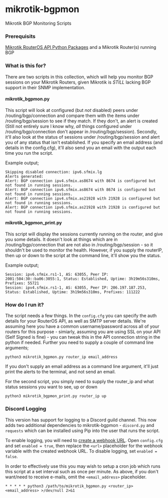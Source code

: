 # mikrotik-bgpmon
Mikrotik BGP Monitoring Scripts

### Prerequisits

[Mikrotik RouterOS API Python Packages](https://pypi.org/project/RouterOS-api/) and a Mikrotik Router(s) running BGP

### What is this for?

There are two scripts in this collection, which will help you monitor BGP sessions on your Mikrotik Routers, given Mikrotik is _STILL_ lacking BGP support in their SNMP implementation.

#### mikrotik_bgpmon.py

This script will look at configured (but _not_ disabled) peers under /routing/bgp/connection and compare them with the items under /routing/bgp/session to see if they match.  If they don't, an alert is created (Still not entirely sure I know why, _all_ things configured under /routing/bgp/connection don't appear in /routing/bgp/session).  Secondly, it'll also look at the status of sessions under /routing/bgp/session and alert you of any status that isn't established.  If you specify an email address (and details in the config.cfg), it'll also send you an email with the output each time you run the script.

Example output;

```
Skipping disabled connection: ipv6.sfmix.lg
Alerts generated:
Alert: BGP connection ipv4.sfmix.as8674 with 8674 is configured but not found in running sessions.
Alert: BGP connection ipv6.sfmix.as8674 with 8674 is configured but not found in running sessions.
Alert: BGP connection ipv4.sfmix.as21928 with 21928 is configured but not found in running sessions.
Alert: BGP connection ipv6.sfmix.as21928 with 21928 is configured but not found in running sessions.
````

#### mikrotik_bgpmon_print.py

This script will display the sessions currently running on the router, and give you some details.  It doesn't look at things which are in /routing/bgp/connection that are not also in /routing/bgp/session - so it shouldn't be used to monitor the health.  However, if you supply the routerIP, then up or down to the script at the command line, it'll show you the status.

Example output;

```
Session: ipv6.sfmix.rs1-1, AS: 63055, Peer IP: 2001:504:30::ba06:3055:1, Status: Established, Uptime: 3h19m56s310ms, Prefixes: 55721
Session: ipv4.sfmix.rs1-1, AS: 63055, Peer IP: 206.197.187.253, Status: Established, Uptime: 3h19m56s310ms, Prefixes: 111222
```

### How do I run it?

The script needs a few things.  In the ```config.cfg``` you can specify the auth details for your RouterOS API, as well as SMTP server details.  We're assuming here you have a common username/password across all of your routers for this purpose - simiarly, assuming you are using SSL on your API (Self Signed is fine) - you can tweak this in the API connection string in the python if needed.  Further you need to supply a couple of command line arguments;
````
python3 mikrotik_bgpmon.py router_ip email_address
````
If you don't supply an email address as a command line argument, it'll just print the alerts to the terminal, and not send an email.

For the second script, you simply need to supply the router_ip and what status sessions you want to see, up or down

```
python3 mikrotik_bgpmon_print.py router_ip up
```

### Discord Logging

This version has support for logging to a Discord guild channel. This now adds two additional dependencies to mikrotik-bgpmon - ```discord.py``` and ```requests``` which can be installed using Pip into the user that runs the script.

To enable logging, you will need to [create a webhook URL](https://support.discord.com/hc/en-us/articles/228383668-Intro-to-Webhooks). Open ```config.cfg``` and set ```enabled = true```, then replace the ```<url>``` placeholder for the webhook variable with the created webhook URL. To disable logging, set ```enabled = false```.

In order to effectively use this you may wish to setup a cron job which runs this script at a set interval such as once per minute. As above, if you don't want/need to receive e-mails, omit the ```<email_address>``` placeholder.

```
* * * * * python3 /path/to/mikrotik_bgpmon.py <router_ip> <email_address> >/dev/null 2>&1
```
